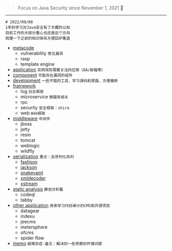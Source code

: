 > Focus on Java Security since November 1, 2021 👣`


---
```shell
# 2022/09/08
1年的学习对Java安全有了大概的认知
目前工作的大部分重心也还是这个方向
梳理一下之前的知识体系方便回炉重造
```

- [metacode](https://github.com/pen4uin/awesome-java-security/tree/main/metacode) 
  - vulnerability `常见漏洞`
  - rasp
  - template engine
- [application](https://github.com/pen4uin/awesome-java-security/tree/main/application) `实网攻防需要关注的应用（OA/邮箱等）`
- [component](https://github.com/pen4uin/awesome-java-security/tree/main/component)   `可能存在漏洞的组件`
- [development](https://github.com/pen4uin/awesome-java-security/tree/main/development/) `一些不错的工具、学习源码和思路、方便搬砖`
- [framework](https://github.com/pen4uin/awesome-java-security/tree/main/framework)
  - log          `日志框架`
  - microservice `微服务相关`
  - rpc
  - security     `安全框架：shiro`
  - web          `Web框架`
- [middleware](https://github.com/pen4uin/awesome-java-security/tree/main/middleware) `中间件`
  - jboss
  - jetty
  - resin
  - tomcat
  - weblogic
  - wildfly
- [serialization](https://github.com/pen4uin/awesome-java-security/tree/main/serialization) `重点：反序列化系列`
  - [fastjson](https://github.com/pen4uin/awesome-java-security/tree/main/serialization/fastjson)
  - [jackson](https://github.com/pen4uin/awesome-java-security/tree/main/serialization/jackson-databind)
  - [snakeyaml](https://github.com/pen4uin/awesome-java-security/tree/main/serialization/snakeyaml)
  - [xmldecoder](https://github.com/pen4uin/awesome-java-security/tree/main/serialization/xmldecoder)
  - [xstream](https://github.com/pen4uin/awesome-java-security/tree/main/serialization/xstream)
- [static analysis](https://github.com/pen4uin/awesome-java-security/tree/main/static_analysis) `静态分析篇`
  - codeql
  - tabby
- [other application](https://github.com/pen4uin/awesome-java-security/tree/main/other) `用来学习代码审计的CMS和开源项目`
  - datagear
  - indexu
  - jeecms
  - metersphere
  - ofcms
  - spider flow
- [memo](https://github.com/pen4uin/awesome-java-security/tree/main/memo) `疑难杂症-备忘：解决的一些奇葩的环境问题`